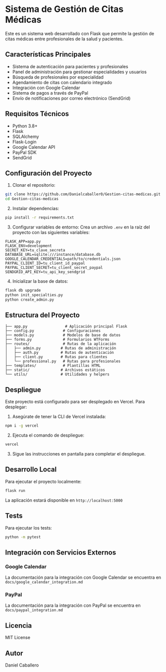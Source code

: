 # Sistema de Gestión de Citas Médicas

Este es un sistema web desarrollado con Flask que permite la gestión de citas médicas entre profesionales de la salud y pacientes.

## Características Principales

- Sistema de autenticación para pacientes y profesionales
- Panel de administración para gestionar especialidades y usuarios
- Búsqueda de profesionales por especialidad
- Agendamiento de citas con calendario integrado
- Integración con Google Calendar
- Sistema de pagos a través de PayPal
- Envío de notificaciones por correo electrónico (SendGrid)

## Requisitos Técnicos

- Python 3.8+
- Flask
- SQLAlchemy
- Flask-Login
- Google Calendar API
- PayPal SDK
- SendGrid

## Configuración del Proyecto

1. Clonar el repositorio:
```bash
git clone https://github.com/Danielcaballer0/Gestion-citas-medicas.git
cd Gestion-citas-medicas
```

2. Instalar dependencias:
```bash
pip install -r requirements.txt
```

3. Configurar variables de entorno:
Crea un archivo `.env` en la raíz del proyecto con las siguientes variables:
```
FLASK_APP=app.py
FLASK_ENV=development
SECRET_KEY=tu_clave_secreta
DATABASE_URL=sqlite:///instance/database.db
GOOGLE_CALENDAR_CREDENTIALS=path/to/credentials.json
PAYPAL_CLIENT_ID=tu_client_id_paypal
PAYPAL_CLIENT_SECRET=tu_client_secret_paypal
SENDGRID_API_KEY=tu_api_key_sendgrid
```

4. Inicializar la base de datos:
```bash
flask db upgrade
python init_specialties.py
python create_admin.py
```

## Estructura del Proyecto

```
├── app.py                 # Aplicación principal Flask
├── config.py             # Configuraciones
├── models.py             # Modelos de base de datos
├── forms.py              # Formularios WTForms
├── routes/               # Rutas de la aplicación
│   ├── admin.py         # Rutas de administración
│   ├── auth.py          # Rutas de autenticación
│   ├── client.py        # Rutas para clientes
│   └── professional.py   # Rutas para profesionales
├── templates/            # Plantillas HTML
├── static/              # Archivos estáticos
└── utils/               # Utilidades y helpers
```

## Despliegue

Este proyecto está configurado para ser desplegado en Vercel. Para desplegar:

1. Asegúrate de tener la CLI de Vercel instalada:
```bash
npm i -g vercel
```

2. Ejecuta el comando de despliegue:
```bash
vercel
```

3. Sigue las instrucciones en pantalla para completar el despliegue.

## Desarrollo Local

Para ejecutar el proyecto localmente:

```bash
flask run
```

La aplicación estará disponible en `http://localhost:5000`

## Tests

Para ejecutar los tests:

```bash
python -m pytest
```

## Integración con Servicios Externos

### Google Calendar
La documentación para la integración con Google Calendar se encuentra en `docs/google_calendar_integration.md`

### PayPal
La documentación para la integración con PayPal se encuentra en `docs/paypal_integration.md`

## Licencia

MIT License

## Autor

Daniel Caballero